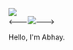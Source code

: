 
[![](http://hits.dwyl.com/abhaykumartomer/abhaykumartomer.github.io.svg)](http://hits.dwyl.com/abhaykumartomer/abhaykumartomer.github.io)
<br>
<---![](https://komarev.com/ghpvc/?username=abhaykumartomer-github-username&label=PROFILE+VIEWS)--->

Hello, I'm Abhay.

